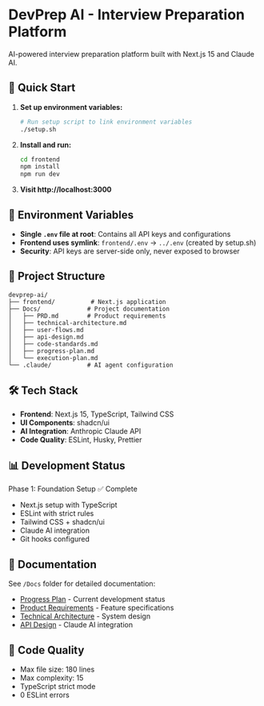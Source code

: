 # DevPrep AI - Interview Preparation Platform

AI-powered interview preparation platform built with Next.js 15 and Claude AI.

## 🚀 Quick Start

1. **Set up environment variables:**
   ```bash
   # Run setup script to link environment variables
   ./setup.sh
   ```

2. **Install and run:**
   ```bash
   cd frontend
   npm install
   npm run dev
   ```

3. **Visit http://localhost:3000**

## 🔐 Environment Variables

- **Single `.env` file at root**: Contains all API keys and configurations
- **Frontend uses symlink**: `frontend/.env` → `../.env` (created by setup.sh)
- **Security**: API keys are server-side only, never exposed to browser

## 📁 Project Structure

```
devprep-ai/
├── frontend/          # Next.js application
├── Docs/             # Project documentation
│   ├── PRD.md        # Product requirements
│   ├── technical-architecture.md
│   ├── user-flows.md
│   ├── api-design.md
│   ├── code-standards.md
│   ├── progress-plan.md
│   └── execution-plan.md
└── .claude/          # AI agent configuration

```

## 🛠 Tech Stack

- **Frontend**: Next.js 15, TypeScript, Tailwind CSS
- **UI Components**: shadcn/ui
- **AI Integration**: Anthropic Claude API
- **Code Quality**: ESLint, Husky, Prettier

## 📊 Development Status

Phase 1: Foundation Setup ✅ Complete
- Next.js setup with TypeScript
- ESLint with strict rules
- Tailwind CSS + shadcn/ui
- Claude AI integration
- Git hooks configured

## 📖 Documentation

See `/Docs` folder for detailed documentation:
- [Progress Plan](./Docs/progress-plan.md) - Current development status
- [Product Requirements](./Docs/PRD.md) - Feature specifications
- [Technical Architecture](./Docs/technical-architecture.md) - System design
- [API Design](./Docs/api-design.md) - Claude AI integration

## 🧪 Code Quality

- Max file size: 180 lines
- Max complexity: 15
- TypeScript strict mode
- 0 ESLint errors